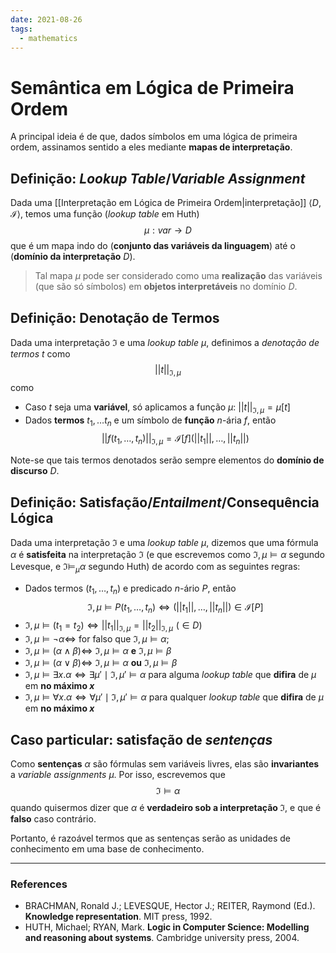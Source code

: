 ```yaml
---
date: 2021-08-26
tags:
  - mathematics 
---
```

# Semântica em Lógica de Primeira Ordem
A principal ideia é de que, dados símbolos em uma lógica de primeira ordem, assinamos sentido a eles mediante **mapas de interpretação**. 

## Definição: *Lookup Table*/*Variable Assignment*
Dada uma [[Interpretação em Lógica de Primeira Ordem|interpretação]] $\left< D, \mathcal{I} \right>$, temos uma função (*lookup table* em Huth)
$$
\mu: var \to D
$$
que é um mapa indo do (**conjunto das variáveis da linguagem**) até o (**domínio da interpretação** $D$). 

> Tal mapa $\mu$ pode ser considerado como uma **realização** das variáveis (que são só símbolos) em **objetos interpretáveis** no domínio $D$.

## Definição: Denotação de Termos
Dada uma interpretação $\mathfrak{I}$ e uma *lookup table* $\mu$, definimos a *denotação de termos* $t$ como 
$$
||t||_{\mathfrak{I}, \mu}
$$ como
- Caso $t$ seja uma **variável**, só aplicamos a função $\mu$: $||t||_{\mathfrak{I}, \mu} = \mu[t]$
- Dados **termos** $t_1, \dots t_n$ e um símbolo de **função** $n$-ária $f$, então
$$
||f(t_1, \dots, t_n)||_{\mathfrak{I}, \mu} = \mathcal{I}[f](||t_1||, \dots, ||t_n||)
$$

Note-se que tais termos denotados serão sempre elementos do **domínio de discurso** $D$.

## Definição: Satisfação/*Entailment*/Consequência Lógica
Dada uma interpretação $\mathfrak{I}$ e uma *lookup table* $\mu$, dizemos que uma fórmula $\alpha$ é **satisfeita** na interpretação $\mathfrak{I}$ (e que escrevemos como $\mathfrak{I}, \mu \models \alpha$ segundo Levesque, e $\mathfrak{I} \models_\mu \alpha$ segundo Huth) de acordo com as seguintes regras:
- Dados termos $(t_1, \dots, t_n)$ e predicado $n$-ário $P$, então
$$
\mathfrak{I}, \mu \models P(t_1, \dots, t_n) \iff (||t_1||, \dots, ||t_n||) \in \mathcal{I}[P]
$$
- $\mathfrak{I}, \mu \models (t_1 = t_2) \iff ||t_1||_{\mathfrak{I}, \mu} = ||t_2||_{\mathfrak{I}, \mu} \,\,(\in D)$
- $\mathfrak{I}, \mu \models \lnot \alpha \iff$ for falso que  $\mathfrak{I}, \mu \models \alpha$;
- $\mathfrak{I}, \mu \models (\alpha \land \beta) \iff$ $\mathfrak{I}, \mu \models \alpha$ **e** $\mathfrak{I}, \mu \models \beta$
- $\mathfrak{I}, \mu \models (\alpha \lor \beta) \iff$ $\mathfrak{I}, \mu \models \alpha$ **ou** $\mathfrak{I}, \mu \models \beta$
- $\mathfrak{I}, \mu \models \exists x.\alpha \iff \exists \mu' \mid \mathfrak{I}, \mu' \models \alpha$ para alguma *lookup table* que **difira** de $\mu$ em **no máximo $x$**
- $\mathfrak{I}, \mu \models \forall x.\alpha \iff \forall \mu' \mid \mathfrak{I}, \mu' \models \alpha$ para qualquer *lookup table* que **difira** de $\mu$ em **no máximo $x$**

## Caso particular: satisfação de *sentenças*
Como **sentenças** $\alpha$ são fórmulas sem variáveis livres, elas são **invariantes** a *variable assignments* $\mu$. Por isso, escrevemos que 
$$
\mathfrak{I} \models \alpha
$$ quando quisermos dizer que $\alpha$ é **verdadeiro sob a interpretação $\mathfrak{I}$**, e que é **falso** caso contrário. 

Portanto, é razoável termos que as sentenças serão as unidades de conhecimento em uma base de conhecimento. 


---
### References
- BRACHMAN, Ronald J.; LEVESQUE, Hector J.; REITER, Raymond (Ed.). **Knowledge representation**. MIT press, 1992.
- HUTH, Michael; RYAN, Mark. **Logic in Computer Science: Modelling and reasoning about systems**. Cambridge university press, 2004.
